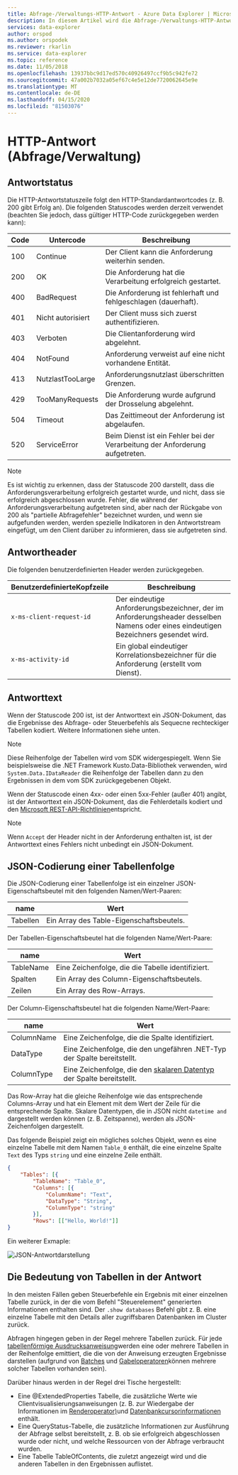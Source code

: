 ```yaml
---
title: Abfrage-/Verwaltungs-HTTP-Antwort - Azure Data Explorer | Microsoft Docs
description: In diesem Artikel wird die Abfrage-/Verwaltungs-HTTP-Antwort in Azure Data Explorer beschrieben.
services: data-explorer
author: orspod
ms.author: orspodek
ms.reviewer: rkarlin
ms.service: data-explorer
ms.topic: reference
ms.date: 11/05/2018
ms.openlocfilehash: 13937bbc9d17ed570c40926497ccf9b5c942fe72
ms.sourcegitcommit: 47a002b7032a05ef67c4e5e12de7720062645e9e
ms.translationtype: MT
ms.contentlocale: de-DE
ms.lasthandoff: 04/15/2020
ms.locfileid: "81503076"
---
```

# <a name="querymanagement-http-response"></a>HTTP-Antwort (Abfrage/Verwaltung)

## <a name="response-status"></a>Antwortstatus

Die HTTP-Antwortstatuszeile folgt den HTTP-Standardantwortcodes (z. B. 200 gibt Erfolg an). Die folgenden Statuscodes werden derzeit verwendet (beachten Sie jedoch, dass gültiger HTTP-Code zurückgegeben werden kann):

|Code|Untercode       |Beschreibung                                    |
|----|---------------|-----------------------------------------------|
|100 |Continue       |Der Client kann die Anforderung weiterhin senden.       |
|200 |OK             |Die Anforderung hat die Verarbeitung erfolgreich gestartet.       |
|400 |BadRequest     |Die Anforderung ist fehlerhaft und fehlgeschlagen (dauerhaft).|
|401 |Nicht autorisiert   |Der Client muss sich zuerst authentifizieren.            |
|403 |Verboten      |Die Clientanforderung wird abgelehnt.                      |
|404 |NotFound       |Anforderung verweist auf eine nicht vorhandene Entität.      |
|413 |NutzlastTooLarge|Anforderungsnutzlast überschritten Grenzen.               |
|429 |TooManyRequests|Die Anforderung wurde aufgrund der Drosselung abgelehnt.     |
|504 |Timeout        |Das Zeittimeout der Anforderung ist abgelaufen.                         |
|520 |ServiceError   |Beim Dienst ist ein Fehler bei der Verarbeitung der Anforderung aufgetreten.|

> [!NOTE]
> Es ist wichtig zu erkennen, dass der Statuscode 200 darstellt, dass die Anforderungsverarbeitung erfolgreich gestartet wurde, und nicht, dass sie erfolgreich abgeschlossen wurde. Fehler, die während der Anforderungsverarbeitung aufgetreten sind, aber nach der Rückgabe von 200 als "partielle Abfragefehler" bezeichnet wurden, und wenn sie aufgefunden werden, werden spezielle Indikatoren in den Antwortstream eingefügt, um den Client darüber zu informieren, dass sie aufgetreten sind.

## <a name="response-headers"></a>Antwortheader

Die folgenden benutzerdefinierten Header werden zurückgegeben.

|BenutzerdefinierteKopfzeile           |Beschreibung                                                                                               |
|------------------------|----------------------------------------------------------------------------------------------------------|
|`x-ms-client-request-id`|Der eindeutige Anforderungsbezeichner, der im Anforderungsheader desselben Namens oder eines eindeutigen Bezeichners gesendet wird.     |
|`x-ms-activity-id`      |Ein global eindeutiger Korrelationsbezeichner für die Anforderung (erstellt vom Dienst).                        |

## <a name="response-body"></a>Antworttext

Wenn der Statuscode 200 ist, ist der Antworttext ein JSON-Dokument, das die Ergebnisse des Abfrage- oder Steuerbefehls als Sequecne rechteckiger Tabellen kodiert.
Weitere Informationen siehe unten.

> [!NOTE]
> Diese Reihenfolge der Tabellen wird vom SDK widergespiegelt. Wenn Sie beispielsweise die .NET Framework Kusto.Data-Bibliothek verwenden, wird `System.Data.IDataReader` die Reihenfolge der Tabellen dann zu den Ergebnissen in dem vom SDK zurückgegebenen Objekt.

Wenn der Statuscode einen 4xx- oder einen 5xx-Fehler (außer 401) angibt, ist der Antworttext ein JSON-Dokument, das die Fehlerdetails kodiert und den [Microsoft REST-API-Richtlinien](https://github.com/microsoft/api-guidelines)entspricht.

> [!NOTE]
> Wenn `Accept` der Header nicht in der Anforderung enthalten ist, ist der Antworttext eines Fehlers nicht unbedingt ein JSON-Dokument.

## <a name="json-encoding-of-a-sequence-of-tables"></a>JSON-Codierung einer Tabellenfolge

Die JSON-Codierung einer Tabellenfolge ist ein einzelner JSON-Eigenschaftsbeutel mit den folgenden Namen/Wert-Paaren:

|name  |Wert                              |
|------|-----------------------------------|
|Tabellen|Ein Array des Table-Eigenschaftsbeutels.|

Der Tabellen-Eigenschaftsbeutel hat die folgenden Name/Wert-Paare:

|name     |Wert                               |
|---------|------------------------------------|
|TableName|Eine Zeichenfolge, die die Tabelle identifiziert. |
|Spalten  |Ein Array des Column-Eigenschaftsbeutels.|
|Zeilen     |Ein Array des Row-Arrays.          |

Der Column-Eigenschaftsbeutel hat die folgenden Name/Wert-Paare:

|name      |Wert                                                          |
|----------|---------------------------------------------------------------|
|ColumnName|Eine Zeichenfolge, die die Spalte identifiziert.                           |
|DataType  |Eine Zeichenfolge, die den ungefähren .NET-Typ der Spalte bereitstellt.|
|ColumnType|Eine Zeichenfolge, die den [skalaren Datentyp](../../query/scalar-data-types/index.md) der Spalte bereitstellt.|

Das Row-Array hat die gleiche Reihenfolge wie das entsprechende Columns-Array und hat ein Element mit dem Wert der Zeile für die entsprechende Spalte.
Skalare Datentypen, die in JSON nicht `datetime
and `dargestellt werden können (z. B. Zeitspanne), werden als JSON-Zeichenfolgen dargestellt.

Das folgende Beispiel zeigt ein mögliches solches Objekt, wenn es eine einzelne Tabelle mit dem Namen `Table_0` enthält, die eine einzelne Spalte `Text` des Typs `string` und eine einzelne Zeile enthält.

```json
{
    "Tables": [{
        "TableName": "Table_0",
        "Columns": [{
            "ColumnName": "Text",
            "DataType": "String",
            "ColumnType": "string"
        }],
        "Rows": [["Hello, World!"]]
}
```

Ein weiterer Exmaple:

![JSON-Antwortdarstellung](../images/rest-json-representation.png "rest-json-repräsentation")

## <a name="the-meaning-of-tables-in-the-response"></a>Die Bedeutung von Tabellen in der Antwort

In den meisten Fällen geben Steuerbefehle ein Ergebnis mit einer einzelnen Tabelle zurück, in der die vom Befehl "Steuerelement" generierten Informationen enthalten sind. Der `.show databases` Befehl gibt z. B. eine einzelne Tabelle mit den Details aller zugriffsbaren Datenbanken im Cluster zurück.

Abfragen hingegen geben in der Regel mehrere Tabellen zurück. Für jede [tabellenförmige Ausdrucksanweisung](../../query/tabularexpressionstatements.md)werden eine oder mehrere Tabellen in der Reihenfolge emittiert, die die von der Anweisung erzeugten Ergebnisse darstellen (aufgrund von [Batches](../../query/batches.md) und [Gabeloperatoren](../../query/forkoperator.md)können mehrere solcher Tabellen vorhanden sein).

Darüber hinaus werden in der Regel drei Tische hergestellt:

* Eine @ExtendedProperties Tabelle, die zusätzliche Werte wie Clientvisualisierungsanweisungen (z. B. zur Wiedergabe der Informationen im [Renderoperator)](../../query/renderoperator.md)und [Datenbankcursorinformationen](../../management/databasecursor.md) enthält.
* Eine QueryStatus-Tabelle, die zusätzliche Informationen zur Ausführung der Abfrage selbst bereitstellt, z. B. ob sie erfolgreich abgeschlossen wurde oder nicht, und welche Ressourcen von der Abfrage verbraucht wurden.
* Eine Tabelle TableOfContents, die zuletzt angezeigt wird und die anderen Tabellen in den Ergebnissen auflistet.

